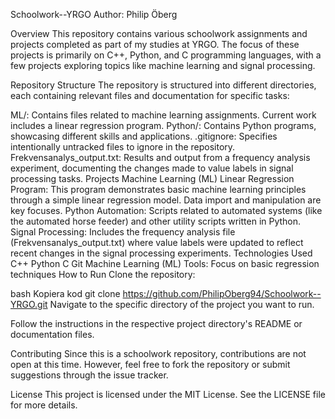 Schoolwork--YRGO
Author: Philip Öberg

Overview
This repository contains various schoolwork assignments and projects completed as part of my studies at YRGO. The focus of these projects is primarily on C++, Python, and C programming languages, with a few projects exploring topics like machine learning and signal processing.

Repository Structure
The repository is structured into different directories, each containing relevant files and documentation for specific tasks:

ML/: Contains files related to machine learning assignments. Current work includes a linear regression program.
Python/: Contains Python programs, showcasing different skills and applications.
.gitignore: Specifies intentionally untracked files to ignore in the repository.
Frekvensanalys_output.txt: Results and output from a frequency analysis experiment, documenting the changes made to value labels in signal processing tasks.
Projects
Machine Learning (ML)
Linear Regression Program: This program demonstrates basic machine learning principles through a simple linear regression model. Data import and manipulation are key focuses.
Python
Automation: Scripts related to automated systems (like the automated horse feeder) and other utility scripts written in Python.
Signal Processing: Includes the frequency analysis file (Frekvensanalys_output.txt) where value labels were updated to reflect recent changes in the signal processing experiments.
Technologies Used
C++
Python
C
Git
Machine Learning (ML) Tools: Focus on basic regression techniques
How to Run
Clone the repository:

bash
Kopiera kod
git clone https://github.com/PhilipOberg94/Schoolwork--YRGO.git
Navigate to the specific directory of the project you want to run.

Follow the instructions in the respective project directory's README or documentation files.

Contributing
Since this is a schoolwork repository, contributions are not open at this time. However, feel free to fork the repository or submit suggestions through the issue tracker.

License
This project is licensed under the MIT License. See the LICENSE file for more details.
